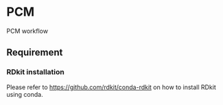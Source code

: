 # PCM
PCM workflow

## Requirement

### RDkit installation

Please refer to https://github.com/rdkit/conda-rdkit on how to install RDkit using conda.
